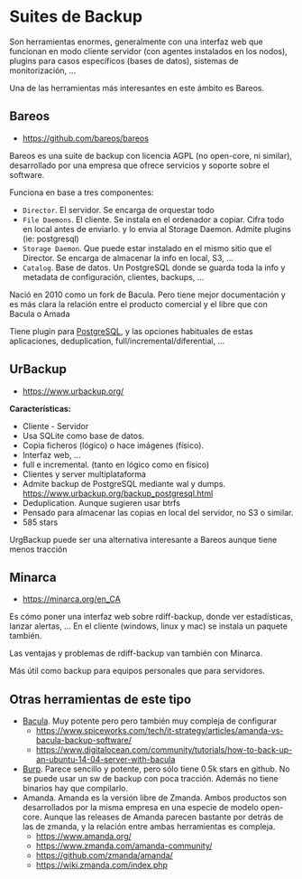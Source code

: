# Suites de Backup

Son herramientas enormes, generalmente con una interfaz web que funcionan en modo cliente servidor (con agentes instalados en los nodos), plugins para casos específicos (bases de datos), sistemas de monitorización, ...

Una de las herramientas más interesantes en este ámbito es Bareos.

## Bareos

-   https://github.com/bareos/bareos

Bareos es una suite de backup con licencia AGPL (no open-core, ni similar), desarrollado por una empresa que ofrece servicios y soporte sobre el software.

Funciona en base a tres componentes:

-   `Director`. El servidor. Se encarga de orquestar todo
-   `File Daemons`. El cliente. Se instala en el ordenador a copiar. Cifra todo en local antes de enviarlo. y lo envia al Storage Daemon. Admite plugins (ie: postgresql)
-   `Storage Daemon`. Que puede estar instalado en el mismo sitio que el Director. Se encarga de almacenar la info en local, S3, ...
-   `Catalog`. Base de datos. Un PostgreSQL donde se guarda toda la info y metadata de configuración, clientes, backups, ...

Nació en 2010 como un fork de Bacula. Pero tiene mejor documentación y es más clara la relación entre el producto comercial y el libre que con Bacula o Amada

Tiene plugin para [PostgreSQL](https://docs.bareos.org/TasksAndConcepts/Plugins.html#postgresql-plugin), y las opciones habituales de estas aplicaciones, deduplication, full/incremental/diferential, ...

## UrBackup

-   https://www.urbackup.org/

**Características:**

-   Cliente - Servidor
-   Usa SQLite como base de datos.
-   Copia ficheros (lógico) o hace imágenes (físico).
-   Interfaz web, ...
-   full e incremental. (tanto en lógico como en físico)
-   Clientes y server multiplataforma
-   Admite backup de PostgreSQL mediante wal y dumps. https://www.urbackup.org/backup_postgresql.html
-   Deduplication. Aunque sugieren usar btrfs
-   Pensado para almacenar las copias en local del servidor, no S3 o similar.
-   585 stars

UrgBackup puede ser una alternativa interesante a Bareos aunque tiene menos tracción

## Minarca

-   https://minarca.org/en_CA

Es cómo poner una interfaz web sobre rdiff-backup, donde ver estadísticas, lanzar alertas, ... En el cliente (windows, linux y mac) se instala un paquete también.

Las ventajas y problemas de rdiff-backup van también con Minarca.

Más útil como backup para equipos personales que para servidores.

## Otras herramientas de este tipo

-   [Bacula](http://www.bacula.org/). Muy potente pero pero también muy compleja de configurar
    -   https://www.spiceworks.com/tech/it-strategy/articles/amanda-vs-bacula-backup-software/
    -   https://www.digitalocean.com/community/tutorials/how-to-back-up-an-ubuntu-14-04-server-with-bacula
-   [Burp](https://github.com/grke/burp). Parece sencillo y potente, pero sólo tiene 0.5k stars en github. No se puede usar un sw de backup con poca tracción. Además no tiene binarios hay que compilarlo.
-   Amanda. Amanda es la versión libre de Zmanda. Ambos productos son desarrollados por la misma empresa en una especie de modelo open-core. Aunque las releases de Amanda parecen bastante por detrás de las de zmanda, y la relación entre ambas herramientas es compleja.
    -   https://www.amanda.org/
    -   https://www.zmanda.com/amanda-community/
    -   https://github.com/zmanda/amanda/
    -   https://wiki.zmanda.com/index.php
